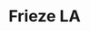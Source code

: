 ---
ee_id_show: '4503'
title: Frieze LA
url: frieze-la
live_url:
year: '2020'
venue: Frieze Art Fair (w Greene Naftali)
state_country: LA
type:
dates:
wwwnews:
wwweblast:
www:
pitch: "​First big show w Greene Naftali. Showed clickfarm works &amp; Ikea table
  flatware.&nbsp;"
ps:
credits:
download:
layout: shows
---